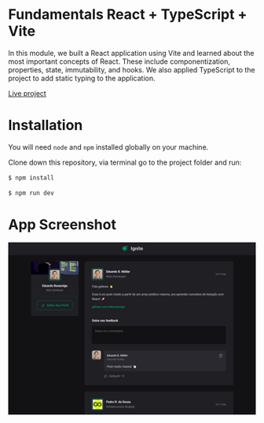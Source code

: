 # Fundamentals React + TypeScript + Vite

In this module, we built a React application using Vite and learned about the most important concepts of React. These include componentization, properties, state, immutability, and hooks. We also applied TypeScript to the project to add static typing to the application.

[Live project](https://fundamentos-react-typescript.vercel.app/)

# Installation

You will need `node` and `npm` installed globally on your machine.

Clone down this repository, via terminal go to the project folder and run:

```bash
$ npm install
```

```bash
$ npm run dev
```

# App Screenshot

[![App Screenshot](https://raw.githubusercontent.com/edbonamigo/bootcamp-rocketseat/master/fundamentos-react-ts/src/assets/screenshot.jpg)](https://fundamentos-react-typescript.vercel.app/)
